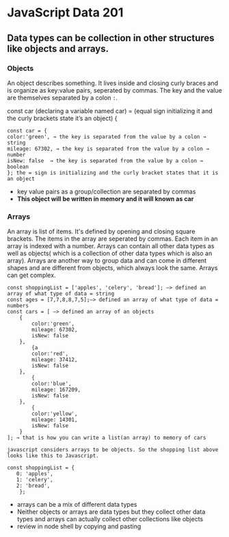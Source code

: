 # JavaScript Data 201
## Data types can be collection in other structures like objects and arrays. 

### Objects 
An object describes something. It lives inside and closing curly braces and is organize as key:value pairs, seperated by commas. The key and the value are themselves separated by a colon `:`. 

const car (declaring a variable named car) = (equal sign initializing it and the curly brackets state it’s an object) {

```
const car = {
color:'green', → the key is separated from the value by a colon → string
mileage: 67302, → the key is separated from the value by a colon → number 
isNew: false  → the key is separated from the value by a colon → boolean
}; the = sign is initializing and the curly bracket states that it is an object
```
- key value pairs as a group/collection are separated by commas
- **This object will be written in memory and it will known as car**

### Arrays
An array is list of items. It's defined by opening and closing square brackets. The items in the array are seperated by commas. Each item in an array is indexed with a number. Arrays can contain all other data types as well as objects( which is a collection of other data types which is also an array).  Arrays are another way to group data and can come in different shapes and are different from objects, which always look the same. Arrays can get complex. 
```
const shoppingList = ['apples', 'celery', 'bread']; —> defined an array of what type of data = string
const ages = [7,7,8,8,7,5];—> defined an array of what type of data = numbers
const cars = [ —> defined an array of an objects
    {
        color:'green',
        mileage: 67302,
        isNew: false 
    },
        {a
        color:'red',
        mileage: 37412,
        isNew: false 
    },
        {
        color:'blue',
        mileage: 167209,
        isNew: false 
    },
        {
        color:'yellow',
        mileage: 14301,
        isNew: false 
    }
]; → that is how you can write a list(an array) to memory of cars
```

```
javascript considers arrays to be objects. So the shopping list above looks like this to Javascript.

const shoppingList = {
   0: 'apples', 
   1: 'celery', 
   2: 'bread',
    };
```

- arrays can be a mix of different data types
- Neither objects or arrays are data types but they collect other data types and arrays can actually collect other collections like objects
- review in node shell by copying and pasting
